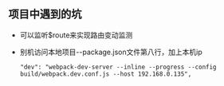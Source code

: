 ## 项目中遇到的坑

+ 可以监听$route来实现路由变动监测

+ 别机访问本地项目--package.json文件第八行，加上本机ip

      "dev": "webpack-dev-server --inline --progress --config build/webpack.dev.conf.js --host 192.168.0.135",
